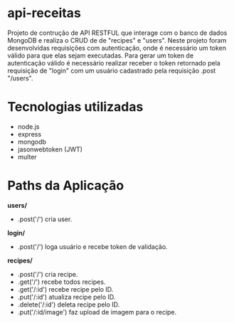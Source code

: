# api-receitas

Projeto de contrução de API RESTFUL que interage com o banco de dados MongoDB e realiza o CRUD de de "recipes" e "users".
Neste projeto foram desenvolvidas requisições com autenticação, onde é necessário um token válido para que elas sejam executadas.
Para gerar um token de autenticação válido é necessário realizar receber o token retornado pela requisição de "login" com um usuário 
cadastrado pela requisição .post "/users".

# Tecnologias utilizadas

- node.js
- express
- mongodb
- jasonwebtoken (JWT)
- multer

# Paths da Aplicação

<strong>users/</strong>
  - .post('/') cria user.
  
<strong>login/</strong>
  - .post('/') loga usuário e recebe token de validação.

<strong>recipes/</strong>
  - .post('/') cria recipe.
  - .get('/') recebe todos recipes.
  - .get('/:id') recebe recipe pelo ID.
  - .put('/:id')  atualiza recipe pelo ID.
  - .delete('/:id') deleta recipe pelo ID.
  - .put('/:id/image') faz upload de imagem para o recipe.
